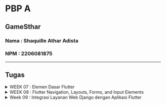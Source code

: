 # PBP A

## GameSthar
### Nama : Shaquille Athar Adista
### NPM  : 2206081875
---
## Tugas

<details>
  <summary> 
     WEEK 07 : Elemen Dasar Flutter
  </summary>

## 1. Apa perbedaan utama antara stateless dan stateful widget dalam konteks pengembangan aplikasi Flutter?

**Stateless widget**
<br/>
- Stateless widget merupakan widget yang tidak memeiliki keadaan state yang dapat berubah
- Stateless widget tidak dapat memperbarui atau merender ulang diri mereka sendiri
- stateless widget berguna jika ingin memiliki bagian antarmuka yang tidak akan berubah dan tidak memerlukan pembaruan berdasarkan input
Contoh : ikon, gambar

**Stateful widget**
<br/>
- Stateful widget merupakan widget yang memiliki keadaan state yang dapat berubah selama siklus hidupnya
- Stateful widget dapat merender diri mereka sendiri ketika terjadi perubahan dalam statenya
- Stateful widget berguna jika ingin mengubah tampilan widget berdasarkan input atau perubahan keadaan
Contoh : chatbox, textfield


## 2. Sebutkan seluruh widget yang kamu gunakan untuk menyelesaikan tugas ini dan jelaskan fungsinya masing-masing.

1. Widget yang ada di main.dart
   - MyApp 
  
        Widget utama yang digunakan sebagai entry point dari aplikasi ini. MyApp adalah turunan dari StatelessWidget.

   - MaterialApp

        MaterialApp adalah widget yang digunakan sebagai root dari seluruh antarmuka aplikasi Flutter. Ini adalah widget yang pertama kali dibangun dalam pohon widget, dan mengatur banyak konfigurasi yang mempengaruhi seluruh aplikasi. 

   - MyHomePage

        Widget yang menjadi halaman utama dari aplikasi ini.

2. Widget yang ada di menu.dart
    - MyHomePage

        Widget utama yang mewakili halaman utama aplikasi. turunan dari StatelessWidget. Widget ini memuat tata letak utama aplikasi.
    
    - Scaffold 

        Scaffold adalah widget yang digunakan untuk membuat kerangka antarmuka umum yang mengikuti pedoman desain Material Design.
    
    - AppBar

        AppBar adalah widget yang berfungsi untuk membuat dan mengatur app bar dalam aplikasi, serta melakukan kustomisai app bar 

    - Text
  
        Text berfungsi untuk menampilkan sebuah teks biasa, atau bisa kita berikan style dengan menambahkan property style.
        
    - Padding 

        Padding digunakan untuk menambahkan padding ke kontennya.

    - Colummn

        Column membuat Widget akan mengarah secara vertikal atau dari atas kebawah, widget ini juga menggunakan property children artinya widget ini bisa diisi oleh banyak widget.

    - GridView.count

        Widget yang digunakan untuk membuat tampilan berbentuk grid dengan jumlah kolom yang ditentukan

    - Container

        Container merupakan widget yang fungsinya untuk membungkus widget lain sehingga dapat diberikan nilai seperti margin, padding, warna background, atau dekorasi.

    - Center

        Center berfungsi agar posisi widget yang kita buat berada ditengah.

    - Icon

        Widget ini untuk menggunakan icon yang telah disediakan
    
    - InkWell

        Inkwell berguna untuk menambahkan action pada widget
    
    - SingleChildScrollView

        Widget wrapper yang berfungsi agar halaman dapat di scroll

    - SnackBar

        Widget yang menampilkan notifikasi atau pesan singkat saat suatu tindakan terjadi.
    
    - Material

       Material mencakup gaya, tata letak, komponen, dan pedoman desain yang digunakan untuk membangun aplikasi
    
    - ShopCard

        Extend statelesswidget.

    - ScaffoldMessenger
       
       Untuk mengontrol pesan dari Snackbar.
       

## 3. Jelaskan bagaimana cara kamu mengimplementasikan checklist di atas secara step-by-step (bukan hanya sekadar mengikuti tutorial).

- Buat proyek flutter di direktori yang diinginkan dengan command
  ```
    flutter create game_sthar
    cd game_sthar
  ```
- Buat file baru dengan nama `menu.dart` pada folder `game_sthar/lib`, kemudian tambahkan `import 'package:flutter/material.dart';`
- Pada file `main.dart` pindahkan kode yang berisi `class MyHomePage` dan hapus kode yang berisi `class _MyHomePageState`
- Tambahkan kode ini `import 'package:shopping_list/menu.dart';` di `main.dart`
- Buka file `main.dart` dan ubah bagian `colorSceheme` menjadi `colorScheme: ColorScheme.fromSeed(seedColor: Colors.indigo),`
- Pada file `main.dart` ubah `MyHomePage(title: 'Flutter Demo Home Page')` menjadi `MyHomePage()`
- Pada file `menu.dart` ubah `MyHomePage` menjadi StatelessWidget dan terapkan kode berikut ini  dan hapus fungsi state yang ada dibawah.
    ```
    class MyHomePage extends StatelessWidget {
        MyHomePage({Key? key}) : super(key: key);

        @override
        Widget build(BuildContext context) {
            return Scaffold(
                ...
            );
        }
    }
    ```
- Tambahkan teks card dengan cara define tipe pada list,
  ```
    class ShopItem {
        final String name;
        final IconData icon;

        ShopItem(this.name, this.icon);
    }
  ```

- Lalu dibawah kode `MyHomePage({Key? key}) : super(key: key);` tambahkan barang-barang yang mau dijual
    ```
    final List<ShopItem> items = [
        ShopItem("Lihat Produk", Icons.checklist),
        ShopItem("Tambah Produk", Icons.add_shopping_cart),
        ShopItem("Logout", Icons.logout),
    ];
    ```

- Tambahkan kode dibawah di dalam widget build
    ```
    return Scaffold(
      appBar: AppBar(
        title: const Text(
          'Shopping List',
        ),
      ),
      body: SingleChildScrollView(
        // Widget wrapper yang dapat discroll
        child: Padding(
          padding: const EdgeInsets.all(10.0), // Set padding dari halaman
          child: Column(
            // Widget untuk menampilkan children secara vertikal
            children: <Widget>[
              const Padding(
                padding: EdgeInsets.only(top: 10.0, bottom: 10.0),
                // Widget Text untuk menampilkan tulisan dengan alignment center dan style yang sesuai
                child: Text(
                  'PBP Shop', // Text yang menandakan toko
                  textAlign: TextAlign.center,
                  style: TextStyle(
                    fontSize: 30,
                    fontWeight: FontWeight.bold,
                  ),
                ),
              ),
              // Grid layout
              GridView.count(
                // Container pada card kita.
                primary: true,
                padding: const EdgeInsets.all(20),
                crossAxisSpacing: 10,
                mainAxisSpacing: 10,
                crossAxisCount: 3,
                shrinkWrap: true,
                children: items.map((ShopItem item) {
                  // Iterasi untuk setiap item
                  return ShopCard(item);
                }).toList(),
              ),
            ],
          ),
        ),
      ),
    );
    ```

- Buat widget stateless baru yang berfungsi untuk menampilkan card
  ```
  class ShopCard extends StatelessWidget {
    final ShopItem item;

    const ShopCard(this.item, {super.key}); // Constructor

    @override
    Widget build(BuildContext context) {
        return Material(
        color: Colors.indigo,
        child: InkWell(
            // Area responsive terhadap sentuhan
            onTap: () {
            // Memunculkan SnackBar ketika diklik
            ScaffoldMessenger.of(context)
                ..hideCurrentSnackBar()
                ..showSnackBar(SnackBar(
                    content: Text("Kamu telah menekan tombol ${item.name}!")));
            },
            child: Container(
            // Container untuk menyimpan Icon dan Text
            padding: const EdgeInsets.all(8),
            child: Center(
                child: Column(
                mainAxisAlignment: MainAxisAlignment.center,
                children: [
                    Icon(
                    item.icon,
                    color: Colors.white,
                    size: 30.0,
                    ),
                    const Padding(padding: EdgeInsets.all(3)),
                    Text(
                    item.name,
                    textAlign: TextAlign.center,
                    style: const TextStyle(color: Colors.white),
                    ),
                ],
                ),
            ),
            ),
        ),
        );
    }
    }
  ```
  

  </details>

<details>
  <summary> 
     WEEK 08 : Flutter Navigation, Layouts, Forms, and Input Elements
  </summary>

## 1. Jelaskan perbedaan antara Navigator.push() dan Navigator.pushReplacement(), disertai dengan contoh mengenai penggunaan kedua metode tersebut yang tepat!

<b>Push</b></br>
Method push() menambahkan suatu route ke dalam stack route yang dikelola oleh Navigator. Method ini menyebabkan route yang ditambahkan berada pada paling atas stack, sehingga route yang baru saja ditambahkan tersebut akan muncul dan ditampilkan kepada pengguna.

<b>pushReplacement</b></br>
Method pushReplacement() menghapus route yang sedang ditampilkan kepada pengguna dan menggantinya dengan suatu route. Method ini menyebabkan aplikasi untuk berpindah dari route yang sedang ditampilkan kepada pengguna ke suatu route yang diberikan. Pada stack route yang dikelola Navigator, route lama pada atas stack akan digantikan secara langsung oleh route baru yang diberikan tanpa mengubah kondisi elemen stack yang berada di bawahnya.


Perbedaan keduanya adalah `push()` akan menambahkan route baru diatas route yang sudah ada pada atas stack, sedangkan `pushReplacement()` menggantikan route yang sudah ada pada atas stack dengan route baru tersebut.

penggunaan `push()` dan `pushReplacement()` tergantung dengan kebutuhan, jika kita ingin dapat menekan tombol back dan kembali ke route sebelumnya maka `push()` dapat dipilih, `push()` contohnya digunakan ketika kita ingin add suatu barang, keika dapat menekan back jika tidak jadi add suatu barang. Sedangkan jika kita tidak ingin kembali ke route sebelumnya dengan menekan back, maka `pushReplacement()` dapat dipilih, `pushReplacement()` contoh penggunaannya adalah ketika register.

## 2. Jelaskan masing-masing layout widget pada Flutter dan konteks penggunaannya masing-masing!

<b>Single-child layout widgets</b></br>
Single child layout widget adalah suatu widget yang hanya dapat memiliki satu widget anak di dalam widget parentnya. Digunakan jika hanya membutuhkan satu widget anak saja

+ Align </br> 
  Ini adalah widget yang menyelaraskan widget anak di dalamnya dan mengukurnya berdasarkan ukuran anak. Ini memberikan kontrol lebih besar untuk menempatkan widget anak tepat di posisi yang diinginkan.
+ Center </br>
  Widget ini memungkinkan Anda memusatkan widget anak di dalamnya
+ ConstrainedBox</br> 
  Ini adalah widget yang memungkinkan Anda memaksakan batasan tambahan pada widget turunannya. Artinya Anda dapat memaksa widget anak memiliki batasan tertentu tanpa mengubah properti widget anak.
+ Container </br> 
  Widget praktis yang menggabungkan pengecatan umum, pemosisian, dan ukuran widget.
+ CustomSingleChildLayout </br> 
  Ini adalah widget, yang mengubah tata letak anak tunggal menjadi delegasi. Delegasi memutuskan untuk memposisikan widget anak dan juga digunakan untuk menentukan ukuran widget induk.
+ Expanded </br> 
  Memungkinkan untuk membuat turunan widget Baris dan Kolom menempati area semaksimal mungkin.
+ FittedBox </br>
  Ini menskalakan dan memposisikan widget anak sesuai dengan fit yang ditentukan.
+ FractionallySizedBox </br>
  widget untuk menentukan ukuran relatif dari kotaknya berdasarkan ukuran induk yang mengandungnya. User dapat mengatur lebar, tinggi, atau keduanya sebagai persentase dari ukuran induk.
+ IntrinsicHeight </br> 
  merupakan widget yang memungkinkan widget turunannya menentukan tinggi sendiri berdasarkan dimensi intrinsiknya. Digunakan jika ingin memastikan bawha widget di satu kolom memiliki tinggi yang sama.
+ IntrinsicWidth </br>
  merupakan widget yang memungkinkan widget turunannya menentukan lebar sendiri berdasarkan dimensi intrinsiknya. Digunakan jika ingin memastikan widget di satu baris memeiliki lebar yang sama.
+ LimitedBox </br> 
  Sebuah kotak yang membatasi ukurannya hanya jika tidak dibatasi.
+ Offstage </br>
  Jika kita ingin menyembunyikan atau menampilkan widget tertentu sesuai dengan tindakan pengguna.
+ OverflowBox </br>
+ Padding </br> 
  Merupakan widget yang digunakan untuk mengatur widget turunannya berdasarkan padding yang diberikan.
+ SizedBox </br>
  Kotak sederhana dengan ukuran tertentu
+ SizedOverflowBox </br>
  Widget dengan ukuran tertentu namun meneruskan batasan aslinya ke turunannya, yang kemudian dapat overflow
+ Transform </br> 
  Menerapkan transformasi ke anaknya.
  

<b>Multi-child layout widgets</b></br>
Multi child layout adalah widget yang dapat menampung lebih dari satu widget anak. Digunakan ketika membutuhkan banyak widget anak dalam satu widget parent.

+ Column</br>
  Widget yang menampilkan turunannya dalam array vertikal
+ CustomMultiChildLayout </br>
+ Flow </br>
  Widget yang memosisikan children elemen berdasarkan FlowDelegate
+ GridView </br>
  Menampilkan item dalam array 2D (baris dan kolom dua dimensi).
+ IndexedStack </br>
  Stack yang menampilkan satu anak dari daftar anak.
+ LayoutBuilder </br> 
  Membangun pohon widget yang dapat bergantung pada ukuran widget induk.
+ ListBody </br>
  Widget tata letak yang menyusun turunannya secara berurutan sepanjang sumbu tertentu, dengan default pada sumbu vertikal.
+ ListView </br>
  widget scroll yang paling umum digunakan. Ini menampilkan anak-anaknya satu demi satu dalam arah scroll.
+ Row </br> 
  Tata letak daftar widget anak dalam arah horizontal.
+ Stack </br>
  Untuk stack beberapa anak dengan cara yang sederhana.
+ Table </br>
  Menampilkan widget anak dalam baris dan kolom.
+ Wrap </br>
  Menampilkan turunannya dalam horizontal atau vertikal.

<b>Sliver widgets</b></br>
Sliver widgets adalah widgets yang berhubungan dengan scroll. Digunakan jika ingin membuat elemen antarmuka pengguna yang dapat di scroll

+ CupertinoSliverNavigationBar </br>
  Bilah navigasi bergaya IOS.
+ CustomScrollView </br>
  ScrollView yang membuat efek scroll khusus.
+ SliverAppBar </br>
  Bilah aplikasi desain material yang terintegrasi dengan CustomScrollView.
+ SliverChildBuilderDelegate </br>
  Menyuplai anak-anak untuk sliver menggunakan callback builder
+ SliverChildListDelegate </br> 
  Memasok anak-anak untuk sliver menggunakan daftar eksplisit
+ SliverFixedExtentList </br>
  Sliver yang menempatkan beberapa turunan kotak dengan luas sumbu utama yang sama dalam array linier.
+ SliverGrid  </br>
  Sebuah sliver yang menempatkan beberapa box anak dalam susunan dua dimensi.



## 3. Sebutkan apa saja elemen input pada form yang kamu pakai pada tugas kali ini dan jelaskan mengapa kamu menggunakan elemen input tersebut!

1. Form : wadah untuk mengelompokkan beberapa bagian(input) formulir, di sini kita bisa meletekkan TextFormField untuk meminta jawaban dari user.
   
2. TextFormField : digunakan di dalam form tempat user dapat menginput jawaban 

## 4. Bagaimana penerapan clean architecture pada aplikasi Flutter?

Dengan mengelompokkan kode kedalam suatu folder berdasarkan kegunaannya.
1. model -> berisi definisi kelas atau objek yang mewakili struktur data atau konsep bisnis dalam aplikasi.
2. screens --> berisi tampilan atau layar-layar dalam aplikasi flutter
3. widgets --> komponen-komponen UI atau widget yang dapat digunakan kembali di berbagai bagian aplikasi


## 5. Jelaskan bagaimana cara kamu mengimplementasikan checklist di atas secara step-by-step! (bukan hanya sekadar mengikuti tutorial)
+ [x] Membuat minimal satu halaman baru pada aplikasi.
  +  pada folder `lib` buat folder baru yang bernama `screens` untuk menyimpan file yang berhubungan dengan tampilan, kemudian buat suatu file baru agar kita dapat membuat form.
  + Tambahkan kode berikut pada form agar dapat mempunyai input sesuai keinginan dan mempunyai tombol save
    ```
    import 'package:flutter/material.dart';
    import 'package:game_sthar/widgets/left_drawer.dart';
    import '../model/item.dart';

    class ShopFormPage extends StatefulWidget {
      const ShopFormPage({super.key});

      @override
      State<ShopFormPage> createState() => _ShopFormPageState();
    }

    List<ItemData> productList = [];


    class _ShopFormPageState extends State<ShopFormPage> {
      final _formKey = GlobalKey<FormState>();
      String _name = "";
      int _price = 0;
      int _amount = 0;
      String _description = "";
      String _platform = "";
      String _genre = "";


      @override
      Widget build(BuildContext context) {
        return Scaffold(
          appBar: AppBar(
            title: const Center(
              child: Text(
                'Form Tambah Produk',
              ),
            ),
            backgroundColor: Colors.indigo,
            foregroundColor: Colors.white,
          ),
          drawer: LeftDrawer(),
          body: Form(
            key: _formKey,
            child: SingleChildScrollView(
              child:
                  Column(crossAxisAlignment: CrossAxisAlignment.start, children: [
                Padding(
                  padding: const EdgeInsets.all(8.0),
                  child: TextFormField(
                    decoration: InputDecoration(
                      hintText: "Judul",
                      labelText: "Judul",
                      border: OutlineInputBorder(
                        borderRadius: BorderRadius.circular(5.0),
                      ),
                    ),
                    onChanged: (String? value) {
                      setState(() {
                        _name = value!;
                      });
                    },
                    validator: (String? value) {
                      if (value == null || value.isEmpty) {
                        return "Judul tidak boleh kosong!";
                      }
                      return null;
                    },
                  ),
                ),
                Padding(
                  padding: const EdgeInsets.all(8.0),
                  child: TextFormField(
                    decoration: InputDecoration(
                      hintText: "Genre",
                      labelText: "Genre",
                      border: OutlineInputBorder(
                        borderRadius: BorderRadius.circular(5.0),
                      ),
                    ),
                    onChanged: (String? value) {
                      setState(() {
                        _genre = value!;
                      });
                    },
                    validator: (String? value) {
                      if (value == null || value.isEmpty) {
                        return "Genre tidak boleh kosong!";
                      }
                      return null;
                    },
                  ),
                ),
                Padding(
                  padding: const EdgeInsets.all(8.0),
                  child: TextFormField(
                    decoration: InputDecoration(
                      hintText: "Platform",
                      labelText: "Paltform",
                      border: OutlineInputBorder(
                        borderRadius: BorderRadius.circular(5.0),
                      ),
                    ),
                    onChanged: (String? value) {
                      setState(() {
                        _platform = value!;
                      });
                    },
                    validator: (String? value) {
                      if (value == null || value.isEmpty) {
                        return "Platform tidak boleh kosong!";
                      }
                      return null;
                    },
                  ),
                ),
                Padding(
                  padding: const EdgeInsets.all(8.0),
                  child: TextFormField(
                    decoration: InputDecoration(
                      hintText: "Stock",
                      labelText: "Stock",
                      border: OutlineInputBorder(
                        borderRadius: BorderRadius.circular(5.0),
                      ),
                    ),
                    onChanged: (String? value) {
                      setState(() {
                        _amount = int.parse(value!);
                      });
                    },
                    validator: (String? value) {
                      if (value == null || value.isEmpty) {
                        return "Stock tidak boleh kosong!";
                      }
                      if (int.tryParse(value) == null) {
                        return "Stock harus berupa angka!";
                      }
                      return null;
                    },
                  ),
                ),
                Padding(
                  padding: const EdgeInsets.all(8.0),
                  child: TextFormField(
                    decoration: InputDecoration(
                      hintText: "Harga",
                      labelText: "Harga",
                      border: OutlineInputBorder(
                        borderRadius: BorderRadius.circular(5.0),
                      ),
                    ),
                    onChanged: (String? value) {
                      setState(() {
                        _price = int.parse(value!);
                      });
                    },
                    validator: (String? value) {
                      if (value == null || value.isEmpty) {
                        return "Harga tidak boleh kosong!";
                      }
                      if (int.tryParse(value) == null) {
                        return "Harga harus berupa angka!";
                      }
                      return null;
                    },
                  ),
                ),
                Padding(
                  padding: const EdgeInsets.all(8.0),
                  child: TextFormField(
                    decoration: InputDecoration(
                      hintText: "Deskripsi",
                      labelText: "Deskripsi",
                      border: OutlineInputBorder(
                        borderRadius: BorderRadius.circular(5.0),
                      ),
                    ),
                    onChanged: (String? value) {
                      setState(() {
                        _description = value!;
                      });
                    },
                    validator: (String? value) {
                      if (value == null || value.isEmpty) {
                        return "Deskripsi tidak boleh kosong!";
                      }
                      return null;
                    },
                  ),
                ),
                Align(
                  alignment: Alignment.bottomCenter,
                  child: Padding(
                    padding: const EdgeInsets.all(8.0),
                    child: ElevatedButton(
                      style: ButtonStyle(
                        backgroundColor: MaterialStateProperty.all(Colors.indigo),
                      ),
                      onPressed: () {
                        if (_formKey.currentState!.validate()) {
                          // Create a new ItemData object
                          ItemData newItem = ItemData(
                            id:  UniqueKey().toString(),
                            judul: _name,
                            harga: _price,
                            jumlah: _amount,
                            deskripsi: _description,
                            platform: _platform,
                            genre: _genre,
                          );

                          // Add the new item to the list
                          productList.add(newItem);
                        }
                        if (_formKey.currentState!.validate()) {
                          showDialog(
                            context: context,
                            builder: (context) {
                              return AlertDialog(
                                title: const Text('Produk berhasil tersimpan'),
                                content: SingleChildScrollView(
                                  child: Column(
                                    crossAxisAlignment: CrossAxisAlignment.start,
                                    children: [
                                      Text('Nama: $_name'),
                                      Text('Genre: $_genre'),
                                      Text('Platform: $_platform'),
                                      Text('Jumlah: $_amount'),
                                      Text('Price: $_price'),
                                      Text('Description: $_description')
                                    ],
                                  ),
                                ),
                                actions: [
                                  TextButton(
                                    child: const Text('OK'),
                                    onPressed: () {
                                      Navigator.pop(context);
                                    },
                                  ),
                                ],
                              );
                            },
                          );
                          _formKey.currentState!.reset();
                        }
                      },
                      child: const Text(
                        "Save",
                        style: TextStyle(color: Colors.white),
                      ),
                    ),
                  ),
                ),
              ]),
            ),
          ),
        );
      }
    }

    ```
+ [x] Mengarahkan pengguna ke halaman form tambah item baru ketika menekan tombol Tambah Item pada halaman utama.
  + pada `menu.dart` tamabahkan kode berikut pada `ontap()` agar ketika button ditekan dia melakukan perintah yang sesuai
    ```
      if (item.name == "Tambah Item") {
              Navigator.push(context,
                    MaterialPageRoute(
                      builder: (context) => const ShopFormPage()));
            }
    ```
+ [x] Memunculkan data sesuai isi dari formulir yang diisi dalam sebuah pop-up setelah menekan tombol Save pada halaman formulir tambah item baru.
  + pada `gamelist_form.dart` tambahkan kode berikut pada onchange() jika belum ada.
    ```
     if (_formKey.currentState!.validate()) {
                      showDialog(
                        context: context,
                        builder: (context) {
                          return AlertDialog(
                            title: const Text('Produk berhasil tersimpan'),
                            content: SingleChildScrollView(
                              child: Column(
                                crossAxisAlignment: CrossAxisAlignment.start,
                                children: [
                                  Text('Nama: $_name'),
                                  Text('Genre: $_genre'),
                                  Text('Platform: $_platform'),
                                  Text('Jumlah: $_amount'),
                                  Text('Price: $_price'),
                                  Text('Description: $_description')
                                ],
                              ),
                            ),
                            actions: [
                              TextButton(
                                child: const Text('OK'),
                                onPressed: () {
                                  Navigator.pop(context);
                                },
                              ),
                            ],
                          ),
                        },
                      ),
                      _formKey.currentState!.reset();
                    }
    ```
+ [x] Membuat sebuah drawer pada aplikasi.
  
  - Buat folder `widgets` pada lib dan buat file `left_drawer.dart` di dalamnya
  - tambakan kode berikut di `left_drawer.dart`
      ```
      ListTile(
          leading: const Icon(Icons.home_outlined),
          title: const Text('Halaman Utama'),
          // Bagian redirection ke MyHomePage
          onTap: () {
            Navigator.pushReplacement(
                context,
                MaterialPageRoute(
                  builder: (context) => MyHomePage(),
                ));
          },
        ),
        ListTile(
          leading: const Icon(Icons.add_shopping_cart),
          title: const Text('Tambah Produk'),
          // Bagian redirection ke ShopFormPage
          onTap: () {
            Navigator.pushReplacement(
            context,
            MaterialPageRoute(
                builder: (context) => const ShopFormPage(),
            ));
          },
        ),
      ```
  - Tambahkan `drawer: LeftDrawer()` pada `menu.dart`
  - Tambahkan `drawer: LeftDrawer()` pada `gamelist_form.dart`
</details>

<details>

<summary>
Week 09 : Integrasi Layanan Web Django dengan Aplikasi Flutter
</summary>

## 1. Apakah bisa kita melakukan pengambilan data JSON tanpa membuat model terlebih dahulu? Jika iya, apakah hal tersebut lebih baik daripada membuat model sebelum melakukan pengambilan data JSON?

Ya kita langsung melakukan parsing data dari JSON dan menyimpannya ke struktur data yang ada seperti array.

Pemilihan antara menggunakan model atau langsung parse dari JSON sesuai dengan kebutuhan developer.

<b>Keuntungan menggunakan model</b>

+ <b>Validasi input</b>, dengan model kita bisa mengspecify data yang akan disimpan, misalnya hanya khusus int saja atau hanya boleh string dengan max panjang n.
+ <b>Clean</b>, dengan menggunakan model, maka struktur data kita jauh lebih jelas dan akan mudah untuk didokumentasi.
+ <b> Kemudahan penggunaan </b>, model yang terstruktur membuat penggunaan data lebih mudah. Developer dapat menggunakan library atau tools yang mendukung model tersebut, seperti ORM.

<b>Keuntungan langsung parse dari JSON</b>

+ <b>Kecepatan development</b>, jika model yang ada pada web developer sangat banyak dan kompleks, mungkin dengan parse langsung dari JSON bisa jauh lebih cepat karena tidak perlu membuat model terlebih dahulu.
+ <b>Fleksibelitas</b>, jika data kita sangat dinamis, maka dengan parse langsung dari JSON akan mempermudah karena jika kita menggunakan model, maka ada aturan-aturan yang harus kita ikuti, seperti jenis data yang boleh diinput.


## 2. Jelaskan fungsi dari CookieRequest dan jelaskan mengapa instance CookieRequest perlu untuk dibagikan ke semua komponen di aplikasi Flutter.
CookieRequest digunakan untuk mengelola permintaan HTTP yang melibatkan penggunaan cookie. CookiRequest digunakan untuk keperluan authentikasi, dan menyimpan rekam jejak user, CookieRequest perlu dibagikan ke semua komponen di flutter dikarenakan agar komponen aplikasi tersebut dapat authentikasi dengan memanfaatkan data yang disimpan di dalam Cookie, dan juga bisa memakai rekam jejak user jika diperlukan, serta agar isi cookie dari tiap komponen aplikasi konsisten.


## 3. Jelaskan mekanisme pengambilan data dari JSON hingga dapat ditampilkan pada Flutter.
Buka endpoint JSON pada aplikasi django, kemudian salin JSON yang didapatkan ke situ quicktype, kemudian source type kita atur menjadi JSON, dan language menjadi dart, kemudian tempel JSON ke quicktype dan pilih copy code. Terus bikin file dalam lib/models dengan nama product.dart dan salin hasil dari copy code tadi.

<b>Pada list_product.dart</b>
Data diambil dari url yang fungsinya ada di Django, nantinya respons dari url tersebut akan di decode menjadi json dan disimpan di suatu variabel, kemudian data yang sudah ada di variabel tadi akan dipindahkan kedalam suatu list. kemudian untuk mengambil data, kita akan memanfaatkan FutureBuilder, FutureBuilder memiliki kemampuan untuk menangani proses asinkronus. Data tersebut kemudian akan ditampilkan dengan memanfaatkan ListView.builder. 

## 4. Jelaskan mekanisme autentikasi dari input data akun pada Flutter ke Django hingga selesainya proses autentikasi oleh Django dan tampilnya menu pada Flutter.

<b>Pada Flutter</b>
+ User akan menginput data kedalam form yang sudah disediakan di flutter.
+ Flutter akan mengirimkan request login melalui url yang dihubungkan dengan method login di django.
+ Jika input yang diberikan sudah benar, maka JsonResponse akan mengembalikan status True sehingga user akan akan diarahkan ke homepage.
+ Jika input salah maka JsonResponse akan mengembalikan status False sehingga akan keluar pesan bahwa login gagal.

<b>Pada Django</b>
+ request login yang dikirim oleh user di flutter tadi akan diambil oleh django.
+ kemudian django akan menyimpan username dan password yang diinput user pada flutter tadi.
+ Kemudian akan di cek kebenaran dari input user tadi dengan authenticate().
+ Jika valid, maka akan melakukan auth_login() dan django akan mengembalikan JsonResponse dengan status True.
+ Jika tidak valid, maka django hanya akan mengembalikan JsonResponse dengan status False.


## 5. Sebutkan seluruh widget yang kamu pakai pada tugas ini dan jelaskan fungsinya masing-masing.

+ Scaffold </br>
  Scaffold adalah widget yang digunakan untuk membuat kerangka antarmuka umum yang mengikuti pedoman desain Material Design.

+ Appbar </br>
  AppBar adalah widget yang berfungsi untuk membuat dan mengatur app bar dalam aplikasi, serta melakukan kustomisai app bar

+ FutureBuilder </br>
  FutureBuilder berguna untuk membantu developer dalam mengelola asinkronus 
  
+ ListView.builder </br
 ListView is the most commonly used scrolling widget. It displays its children one after another in the scroll direction. In the cross axis, the children are required to fill the ListView.
  
+ Column </br>
  Column membuat Widget akan mengarah secara vertikal atau dari atas kebawah, widget ini juga menggunakan property children artinya widget ini bisa diisi oleh banyak widget.

+ Container </br >
  Container merupakan widget yang fungsinya untuk membungkus widget lain sehingga dapat diberikan nilai seperti margin, padding, warna background, atau dekorasi.

+ Center </br>
  Center berfungsi agar posisi widget yang kita buat berada ditengah.

+ Text </br>
  Text berfungsi untuk menampilkan sebuah teks biasa, atau bisa kita berikan style dengan menambahkan property style.

+ Navigator </br>
  Widget Navigator menampilkan halaman-halaman yang ada kepada layar seakan sebagai sebuah tumpukan (stack).

+ ElevetadButton </br>
  The main characteristic these buttons hold is the slight elevation in their surface towards the screen on getting tapped by the user. 
  
+ SnackBar </br>
  Widget yang menampilkan notifikasi atau pesan singkat saat suatu tindakan terjadi.

## 6. Jelaskan bagaimana cara kamu mengimplementasikan checklist di atas secara step-by-step! 

[x] Membuat halaman login pada proyek tugas flutter.

  + pada folder `Screens` buat file `login.dart` dan isi dengan kode berikut
    ```
    import 'package:game_sthar/screens/menu.dart';
    import 'package:flutter/material.dart';
    import 'package:game_sthar/screens/register.dart';
    import 'package:pbp_django_auth/pbp_django_auth.dart';
    import 'package:provider/provider.dart';

    void main() {
        runApp(const LoginApp());
    }

    class LoginApp extends StatelessWidget {
    const LoginApp({super.key});

    @override
    Widget build(BuildContext context) {
        return MaterialApp(
            title: 'Login',
            theme: ThemeData(
                primarySwatch: Colors.blue,
        ),
        home: const LoginPage(),
        );
        }
    }

    class LoginPage extends StatefulWidget {
        const LoginPage({super.key});

        @override
        _LoginPageState createState() => _LoginPageState();
    }

    class _LoginPageState extends State<LoginPage> {
        final TextEditingController _usernameController = TextEditingController();
        final TextEditingController _passwordController = TextEditingController();

        @override
        Widget build(BuildContext context) {
            final request = context.watch<CookieRequest>();
            return Scaffold(
                appBar: AppBar(
                    title: const Text('Login'),
                ),
                body: Container(
                    padding: const EdgeInsets.all(16.0),
                    child: Column(
                        mainAxisAlignment: MainAxisAlignment.center,
                        children: [
                            TextField(
                                controller: _usernameController,
                                decoration: const InputDecoration(
                                    labelText: 'Username',
                                ),
                            ),
                            const SizedBox(height: 12.0),
                            TextField(
                                controller: _passwordController,
                                decoration: const InputDecoration(
                                    labelText: 'Password',
                                ),
                                obscureText: true,
                            ),
                            const SizedBox(height: 24.0),
                            ElevatedButton(
                                onPressed: () async {
                                    String username = _usernameController.text;
                                    String password = _passwordController.text;

                                    // Cek kredensial
                                    // Untuk menyambungkan Android emulator dengan Django pada localhost,
                                    // gunakan URL http://10.0.2.2/
                                    final response = await request.login("http://127.0.0.1:8000/auth/login/", {
                                    'username': username,
                                    'password': password,
                                    });
                        
                                    if (request.loggedIn) {
                                        String message = response['message'];
                                        String uname = response['username'];
                                        Navigator.pushReplacement(
                                            context,
                                            MaterialPageRoute(builder: (context) => MyHomePage()),
                                        );
                                        ScaffoldMessenger.of(context)
                                            ..hideCurrentSnackBar()
                                            ..showSnackBar(
                                                SnackBar(content: Text("$message Selamat datang, $uname.")));
                                        } else {
                                        showDialog(
                                            context: context,
                                            builder: (context) => AlertDialog(
                                                title: const Text('Login Gagal'),
                                                content:
                                                    Text(response['message']),
                                                actions: [
                                                    TextButton(
                                                        child: const Text('OK'),
                                                        onPressed: () {
                                                            Navigator.pop(context);
                                                        },
                                                    ),
                                                ],
                                            ),
                                        );
                                    }
                                },
                                child: const Text('Login'),
                            ),
                            ElevatedButton(
                              onPressed: () {
                                // Navigate to Register Page
                                Navigator.push(
                                  context,
                                  MaterialPageRoute(builder: (context) => RegisterPage()),
                                );
                              },
                              child: const Text('Register'),
                            )
                        ],
                    ),
                ),
            );
        }
    }
    ```

    + pada file `main.dart` ubah `home: MyHomePage()` menjadi `home: LoginPage()`

[x] Mengintegrasikan sistem autentikasi Django dengan proyek tugas Flutter.
   + buat `django-app` bernama `authentication` dan tambahkan ke `settings.py`
   + Install `django-cord-headers`
   + Tambah `corsheaders` dan `corsheaders.middleware.CorsMiddleware` ke `settings.py`
   + Tambahkan kode berikut ke `settings.py`
       ```
        CORS_ALLOW_ALL_ORIGINS = True
        CORS_ALLOW_CREDENTIALS = True
        CSRF_COOKIE_SECURE = True
        SESSION_COOKIE_SECURE = True
        CSRF_COOKIE_SAMESITE = 'None'
        SESSION_COOKIE_SAMESITE = 'None'
       ```
    + buat method login di `authentication/views.py`
      ```
      from django.shortcuts import render
      from django.contrib.auth import authenticate, login as auth_login
      from django.http import JsonResponse
      from django.views.decorators.csrf import csrf_exempt

      @csrf_exempt
      def login(request):
          username = request.POST['username']
          password = request.POST['password']
          user = authenticate(username=username, password=password)
          if user is not None:
              if user.is_active:
                  auth_login(request, user)
                  # Status login sukses.
                  return JsonResponse({
                      "username": user.username,
                      "status": True,
                      "message": "Login sukses!"
                      # Tambahkan data lainnya jika ingin mengirim data ke Flutter.
                  }, status=200)
              else:
                  return JsonResponse({
                      "status": False,
                      "message": "Login gagal, akun dinonaktifkan."
                  }, status=401)

          else:
              return JsonResponse({
                  "status": False,
                  "message": "Login gagal, periksa kembali email atau kata sandi."
              }, status=401)
      ```
  + buat urls untuk routing dengan fungsi login
  + buat routing authentication di shopping_list
  + Pada flutter lakukan command berikut di terminal `flutter pub add provider ` dan `flutter pub add pbp_django_auth`
  + Tambahkan kode berikut di `main.dart` untuk menyediakan `CookieRequest` ke semua child widgets dengan `provider`
    ```
    return Provider(
              create: (_) {
                  CookieRequest request = CookieRequest();
                  return request;
              },
              ...
    )
    ```
[x] Membuat model kostum sesuai dengan proyek aplikasi Django

  + Buka endpoint JSON pada django
  + Salin data JSON ke situs Quicktype
  + Ubah Source type `JSON` dan languange `Dart`
  + Tempel JSON ke tempat yang disediakan dan pilih copy code
  + Buat file `product.dart` dalam folder `lib/models` dan salin copy code tadi ke dalam file yang baru kita buat.
   
[x] Membuat halaman yang berisi daftar semua item yang terdapat pada endpoint JSON di Django
  + Buat file `list_product.dart` di `lib/screens` kemudian tambahkan kode berikut di dalamnya
    ```
    import 'package:flutter/material.dart';
    import 'package:http/http.dart' as http;
    import 'dart:convert';
    import 'package:game_sthar/models/product.dart';
    import 'package:game_sthar/widgets/left_drawer.dart';
    import 'package:game_sthar/screens/detaild_game.dart';

    class ProductPage extends StatefulWidget {
        const ProductPage({Key? key}) : super(key: key);

        @override
        _ProductPageState createState() => _ProductPageState();
    }

    class _ProductPageState extends State<ProductPage> {
    Future<List<Product>> fetchProduct() async {
        var url = Uri.parse(
            'http://127.0.0.1:8000/json/');
        var response = await http.get(
            url,
            headers: {"Content-Type": "application/json"},
        );

        // melakukan decode response menjadi bentuk json
        var data = jsonDecode(utf8.decode(response.bodyBytes));

        // melakukan konversi data json menjadi object Product
        List<Product> list_product = [];
        for (var d in data) {
            if (d != null) {
                list_product.add(Product.fromJson(d));
            }
        }
        return list_product;
    }

    @override
    Widget build(BuildContext context) {
        return Scaffold(
            appBar: AppBar(
            title: const Text('Product'),
            ),
            drawer: const LeftDrawer(),
            body: FutureBuilder(
                future: fetchProduct(),
                builder: (context, AsyncSnapshot snapshot) {
                    if (snapshot.data == null) {
                        return const Center(child: CircularProgressIndicator());
                    } else {
                        if (!snapshot.hasData) {
                        return const Column(
                            children: [
                            Text(
                                "Tidak ada data produk.",
                                style:
                                    TextStyle(color: Color(0xff59A5D8), fontSize: 20),
                            ),
                            SizedBox(height: 8),
                            ],
                        );
                    } else {
                        return ListView.builder(
                            itemCount: snapshot.data!.length,
                            itemBuilder: (_, index) => InkWell(
                              onTap: (){
                                Navigator.push(context, 
                                MaterialPageRoute(builder: (context) => DetailGame(product: snapshot.data![index]),
                                ),
                                );
                              },
                            child:Container(
                                    margin: const EdgeInsets.symmetric(
                                        horizontal: 16, vertical: 12),
                                    padding: const EdgeInsets.all(20.0),
                                    child: Column(
                                    mainAxisAlignment: MainAxisAlignment.start,
                                    crossAxisAlignment: CrossAxisAlignment.start,
                                    children: [
                                        Text(
                                        "${snapshot.data![index].fields.name}",
                                        style: const TextStyle(
                                            fontSize: 18.0,
                                            fontWeight: FontWeight.bold,
                                        ),
                                        ),
                                        const SizedBox(height: 10),
                                        Text("${snapshot.data![index].fields.amount}"),
                                        const SizedBox(height: 10),
                                        Text(
                                            "${snapshot.data![index].fields.description}")
                                    ],
                                    ),
                                )
                              )
                                );
                        }
                    }
                }));
        }
    }

    ```
  + Lakukan `flutter pub add http` di terminal dan pada `android/app/src/main/AndroidManifest.xml` tambahkan `<uses-permission android:name="android.permission.INTERNET" />`
  + Tambahkan `list_product.dart` ke `widgets/left_drawer.dart`
    ```
    ListTile(
      leading: const Icon(Icons.shopping_basket),
      title: const Text('Daftar Produk'),
      onTap: () {
          // Route menu ke halaman produk
          Navigator.push(
          context,
          MaterialPageRoute(builder: (context) => const ProductPage()),
          );
      },
    ),
    ```
  + Pada `menu.dart` tambahkan kode berikut
    ```
    else if (item.name == "Lihat Item") {
              Navigator.push(context,
                  MaterialPageRoute(builder: (context) => const ProductPage()));
            }
    ```


[x] Membuat halaman detail untuk setiap item yang terdapat pada halaman daftar item
  + Buat file `detail_game.dart` pada `lib/screens` dan tambahkan kode berikut
    ```
    import 'package:flutter/material.dart';
    import 'package:game_sthar/models/product.dart';

    class DetailGame extends StatelessWidget {
      final Product product;

      DetailGame({required this.product});

      @override
      Widget build(BuildContext context) {
        return Scaffold(
          appBar: AppBar(
            title: Text('Game Details'),
          ),
          body: SingleChildScrollView(
            padding: EdgeInsets.all(16.0),
            child: Column(
              crossAxisAlignment: CrossAxisAlignment.start,
              children: [
                SizedBox(height: 10),
                Text(
                  "Judul: ${product.fields.name}",
                  style: TextStyle(
                    fontSize: 16,
                  ),
                ),
                SizedBox(height: 10),
                Text(
                  'Category: ${product.fields.category}',
                  style: TextStyle(
                    fontSize: 16,
                  ),
                ),
                SizedBox(height: 10),
                Text(
                  'Platform: ${product.fields.platform}',
                  style: TextStyle(
                    fontSize: 16,
                  ),
                ),
                SizedBox(height: 10),
                Text(
                  'Deskripsi: ${product.fields.description}',
                  style: TextStyle(
                    fontSize: 16,
                  ),
                ),
                SizedBox(height: 10),
                Text(
                  'Jumlah: ${product.fields.amount}',
                  style: TextStyle(
                    fontSize: 16,
                  ),
                ),
                SizedBox(height: 10),
                Text(
                  'Harga: ${product.fields.price}',
                  style: TextStyle(
                    fontSize: 16,
                  ),
                ),
                // Display other details similarly...
              ],
            ),
          ),
        );
      }
    }

    ```
  + Tambahkan kode berikut di `list_product.dart`
    ```
    itemBuilder: (_, index) => InkWell(
                          onTap: (){
                            Navigator.push(context, 
                            MaterialPageRoute(builder: (context) => DetailGame(product: snapshot.data![index]),
                            ),
                            );
                          },
                          ...
    )
    ```
</details>